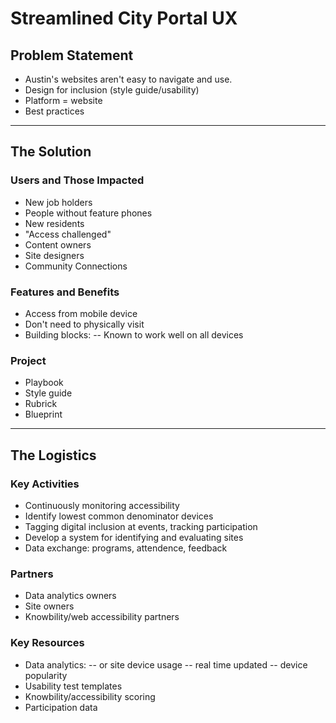# Streamlined City Portal UX

## Problem Statement
- Austin's websites aren't easy to navigate and use.
- Design for inclusion (style guide/usability)
- Platform = website
- Best practices

---

## The Solution

### Users and Those Impacted
- New job holders
- People without feature phones
- New residents
- "Access challenged"
- Content owners
- Site designers
- Community Connections

### Features and Benefits
- Access from mobile device
- Don't need to physically visit
- Building blocks:
-- Known to work well on all devices

### Project
- Playbook
- Style guide
- Rubrick
- Blueprint

---

## The Logistics

### Key Activities
- Continuously monitoring accessibility
- Identify lowest common denominator devices
- Tagging digital inclusion at events, tracking participation
- Develop a system for identifying and evaluating sites
- Data exchange: programs, attendence, feedback

### Partners
- Data analytics owners
- Site owners
- Knowbility/web accessibility partners

### Key Resources
- Data analytics:
-- or site device usage
-- real time updated
-- device popularity
- Usability test templates
- Knowbility/accessibility scoring
- Participation data

